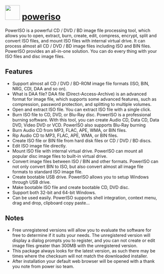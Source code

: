 ﻿# <img src="https://cdn.jsdelivr.net/gh/chocolatey/chocolatey-coreteampackages@c8d48758cdc18d43e6c1525824720377c8b9ba24/icons/poweriso.png" width="48" height="48"/> [poweriso](https://chocolatey.org/packages/poweriso)

PowerISO is a powerful CD / DVD / BD image file processing tool, which allows you to open, extract, burn, create, edit, compress, encrypt, split and convert ISO files, and mount ISO files with internal virtual drive. It can process almost all CD / DVD / BD image files including ISO and BIN files. PowerISO provides an all-in-one solution. You can do every thing with your ISO files and disc image files.

## Features

- Support almost all CD / DVD / BD-ROM image file formats (ISO, BIN, NRG, CDI, DAA and so on).
- What is DAA file? DAA file (Direct-Access-Archive) is an advanced format for image file, which supports some advanced features, such as compression, password protection, and splitting to multiple volumes.
- Open and extract ISO file. You can extract ISO file with a single click.
- Burn ISO file to CD, DVD, or Blu-Ray disc. PowerISO is a professional burning software. With this tool, you can create Audio CD, Data CD, Data DVD, Video DVD or VCD. PowerISO also supports Blu-Ray burning
- Burn Audio CD from MP3, FLAC, APE, WMA, or BIN files.
- Rip Audio CD to MP3, FLAC, APE, WMA, or BIN files.
- Create ISO file or BIN file from hard disk files or CD / DVD / BD discs.
- Edit ISO image file directly.
- Mount ISO file with internal virtual drive. PowerISO can mount all popular disc image files to built-in virtual drive.
- Convert image files between ISO / BIN and other formats. PowerISO can not only convert BIN to ISO, but also convert almost all image file formats to standard ISO image file.
- Create bootable USB drive. PowerISO allows you to setup Windows through USB drive.
- Make bootable ISO file and create bootable CD, DVD disc.
- Support both 32-bit and 64-bit Windows.
- Can be used easily. PowerISO supports shell integration, context menu, drag and drop, clipboard copy paste...

## Notes

- Free unregistered versions will allow you to evaluate the software for free to determine if it suits your needs. The unregistered version will display a dialog prompts you to register, and you can not create or edit image files greater than 300MB with the unregistered version.
- This package always looks for the latest version, as such there may be times where the checksum will not match the downloaded installer.
- After installation your default web browser will be opened with a thank you note from power iso team.

